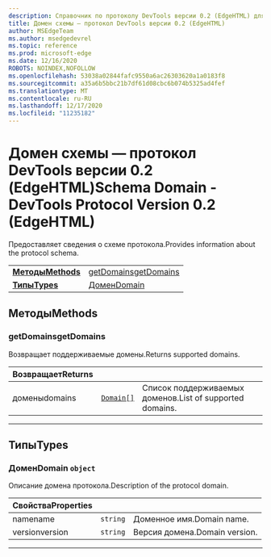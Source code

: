 ```yaml
---
description: Справочник по протоколу DevTools версии 0.2 (EdgeHTML) для домена схемы. Предоставляет сведения о схеме протокола.
title: Домен схемы — протокол DevTools версии 0.2 (EdgeHTML)
author: MSEdgeTeam
ms.author: msedgedevrel
ms.topic: reference
ms.prod: microsoft-edge
ms.date: 12/16/2020
ROBOTS: NOINDEX,NOFOLLOW
ms.openlocfilehash: 53038a02844fafc9550a6ac26303620a1a0183f8
ms.sourcegitcommit: a35a6b5bbc21b7df61d08cbc6b074b5325ad4fef
ms.translationtype: MT
ms.contentlocale: ru-RU
ms.lasthandoff: 12/17/2020
ms.locfileid: "11235182"
---
```

# <span data-ttu-id="fce4d-104">Домен схемы — протокол DevTools версии 0.2 (EdgeHTML)</span><span class="sxs-lookup"><span data-stu-id="fce4d-104">Schema Domain - DevTools Protocol Version 0.2 (EdgeHTML)</span></span>  

<span data-ttu-id="fce4d-105">Предоставляет сведения о схеме протокола.</span><span class="sxs-lookup"><span data-stu-id="fce4d-105">Provides information about the protocol schema.</span></span>

| | |
|-|-|
| [**<span data-ttu-id="fce4d-106">Методы</span><span class="sxs-lookup"><span data-stu-id="fce4d-106">Methods</span></span>**](#methods) | [<span data-ttu-id="fce4d-107">getDomains</span><span class="sxs-lookup"><span data-stu-id="fce4d-107">getDomains</span></span>](#getdomains) |
| [**<span data-ttu-id="fce4d-108">Типы</span><span class="sxs-lookup"><span data-stu-id="fce4d-108">Types</span></span>**](#types) | [<span data-ttu-id="fce4d-109">Домен</span><span class="sxs-lookup"><span data-stu-id="fce4d-109">Domain</span></span>](#domain) |
## <span data-ttu-id="fce4d-110">Методы</span><span class="sxs-lookup"><span data-stu-id="fce4d-110">Methods</span></span>

### <span data-ttu-id="fce4d-111">getDomains</span><span class="sxs-lookup"><span data-stu-id="fce4d-111">getDomains</span></span>
<span data-ttu-id="fce4d-112">Возвращает поддерживаемые домены.</span><span class="sxs-lookup"><span data-stu-id="fce4d-112">Returns supported domains.</span></span>

<table>
    <thead>
        <tr>
            <th><span data-ttu-id="fce4d-113">Возвращает</span><span class="sxs-lookup"><span data-stu-id="fce4d-113">Returns</span></span></th>
            <th></th>
            <th></th>
        </tr>
    </thead>
    <tbody>
        <tr>
            <td><span data-ttu-id="fce4d-114">домены</span><span class="sxs-lookup"><span data-stu-id="fce4d-114">domains</span></span></td>
            <td><a href="#domain"><code class="flyout">Domain[]</code></a></td>
            <td><span data-ttu-id="fce4d-115">Список поддерживаемых доменов.</span><span class="sxs-lookup"><span data-stu-id="fce4d-115">List of supported domains.</span></span></td>
        </tr>
    </tbody>
</table>
</p>

---

## <span data-ttu-id="fce4d-116">Типы</span><span class="sxs-lookup"><span data-stu-id="fce4d-116">Types</span></span>

### <a name="domain"></a> <span data-ttu-id="fce4d-117">Домен</span><span class="sxs-lookup"><span data-stu-id="fce4d-117">Domain</span></span> `object`

<span data-ttu-id="fce4d-118">Описание домена протокола.</span><span class="sxs-lookup"><span data-stu-id="fce4d-118">Description of the protocol domain.</span></span>

<table>
    <thead>
        <tr>
            <th><span data-ttu-id="fce4d-119">Свойства</span><span class="sxs-lookup"><span data-stu-id="fce4d-119">Properties</span></span></th>
            <th></th>
            <th></th>
        </tr>
    </thead>
    <tbody>
        <tr>
            <td><span data-ttu-id="fce4d-120">name</span><span class="sxs-lookup"><span data-stu-id="fce4d-120">name</span></span></td>
            <td><code class="flyout">string</code></td>
            <td><span data-ttu-id="fce4d-121">Доменное имя.</span><span class="sxs-lookup"><span data-stu-id="fce4d-121">Domain name.</span></span></td>
        </tr>
        <tr>
            <td><span data-ttu-id="fce4d-122">version</span><span class="sxs-lookup"><span data-stu-id="fce4d-122">version</span></span></td>
            <td><code class="flyout">string</code></td>
            <td><span data-ttu-id="fce4d-123">Версия домена.</span><span class="sxs-lookup"><span data-stu-id="fce4d-123">Domain version.</span></span></td>
        </tr>
    </tbody>
</table>
</p>

---
